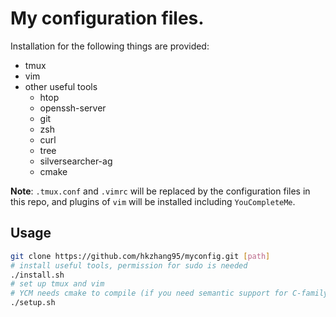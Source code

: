 # My configuration files.

Installation for the following things are provided:
- tmux
- vim
- other useful tools
    - htop
    - openssh-server
    - git
    - zsh
    - curl
    - tree
    - silversearcher-ag
    - cmake

**Note**: `.tmux.conf` and `.vimrc` will be replaced by the configuration files in this repo, and plugins of `vim` will be installed including `YouCompleteMe`.

## Usage

```bash
git clone https://github.com/hkzhang95/myconfig.git [path]
# install useful tools, permission for sudo is needed
./install.sh
# set up tmux and vim
# YCM needs cmake to compile (if you need semantic support for C-family languages)
./setup.sh
```
